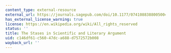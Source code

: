 ```yaml
---
content_type: external-resource
external_url: https://journals.sagepub.com/doi/10.1177/0741088388005004002
has_external_license_warning: true
license: https://en.wikipedia.org/wiki/All_rights_reserved
status: ''
title: The Stases in Scientific and Literary Argument
uid: c146df61-c560-47dc-a688-d7572572b008
wayback_url: ''
---
```

